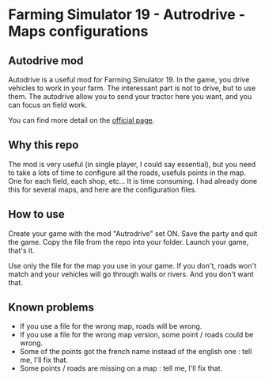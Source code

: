 # Farming Simulator 19 - Autrodrive - Maps configurations

## Autodrive mod

Autodrive is a useful mod for Farming Simulator 19. In the game, you drive vehicles to work in your farm. The interessant part is not to drive, but to use them. The autodrive allow you to send your tractor here you want, and you can focus on field work.

You can find more detail on the [official page](https://www.farming-simulator.com/mod.php?lang=fr&country=ca&mod_id=127335&title=fs2019).


## Why this repo

The mod is very useful (in single player, I could say essential), but you need to take a lots of time to configure all the roads, usefuls points in the map. One for each field, each shop, etc... It is time consuming. I had already done this for several maps, and here are the configuration files.


## How to use

Create your game with the mod "Autrodrive" set ON. Save the party and quit the game.
Copy the file from the repo into your folder. Launch your game, that's it.

Use only the file for the map you use in your game. If you don't, roads won't match and your vehicles will go through walls or rivers. And you don't want that.


## Known problems

* If you use a file for the wrong map, roads will be wrong.
* If you use a file for the wrong map version, some point / roads could be wrong.
* Some of the points got the french name instead of the english one : tell me, I'll fix that.
* Some points / roads are missing on a map : tell me, I'll fix that.
